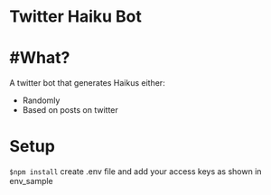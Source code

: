 # Twitter Haiku Bot

# #What?
A twitter bot that generates Haikus either:
- Randomly
- Based on posts on twitter

# Setup
`$npm install`
create .env file and add your access keys as shown in env_sample
